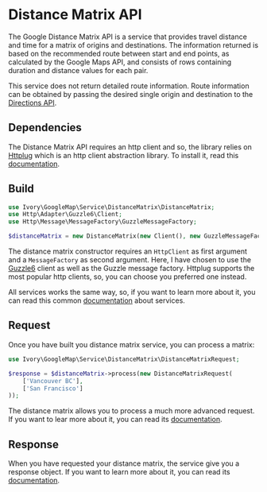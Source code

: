 # Distance Matrix API

The Google Distance Matrix API is a service that provides travel distance and time for a matrix of origins and
destinations. The information returned is based on the recommended route between start and end points, as calculated
by the Google Maps API, and consists of rows containing duration and distance values for each pair.

This service does not return detailed route information. Route information can be obtained by passing the desired
single origin and destination to the [Directions API](/doc/service/directions/directions.md).

## Dependencies

The Distance Matrix API requires an http client and so, the library relies on [Httplug](http://httplug.io/) which is an 
http client abstraction library. To install it, read this [documentation](/doc/installation.md).

## Build

``` php
use Ivory\GoogleMap\Service\DistanceMatrix\DistanceMatrix;
use Http\Adapter\Guzzle6\Client;
use Http\Message\MessageFactory\GuzzleMessageFactory;

$distanceMatrix = new DistanceMatrix(new Client(), new GuzzleMessageFactory());
```

The distance matrix constructor requires an `HttpClient` as first argument and a `MessageFactory` as second argument. 
Here, I have chosen to use the [Guzzle6](http://docs.guzzlephp.org/en/latest/psr7.html) client as well as the Guzzle 
message factory. Httplug supports the most popular http clients, so, you can choose you preferred one instead.

All services works the same way, so, if you want to learn more about it, you can read this common 
[documentation](/doc/service/service.md) about services.

## Request

Once you have built you distance matrix service, you can process a matrix:

``` php
use Ivory\GoogleMap\Service\DistanceMatrix\DistanceMatrixRequest;

$response = $distanceMatrix->process(new DistanceMatrixRequest(
    ['Vancouver BC'], 
    ['San Francisco']
));
```

The distance matrix allows you to process a much more advanced request. If you want to lear more about it, you can read 
its [documentation](/doc/service/distance_matrix/distance_matrix_request.md).

## Response

When you have requested your distance matrix, the service give you a response object. If you want to learn more about 
it, you can read its [documentation](/doc/service/distance_matrix/distance_matrix_response.md).
